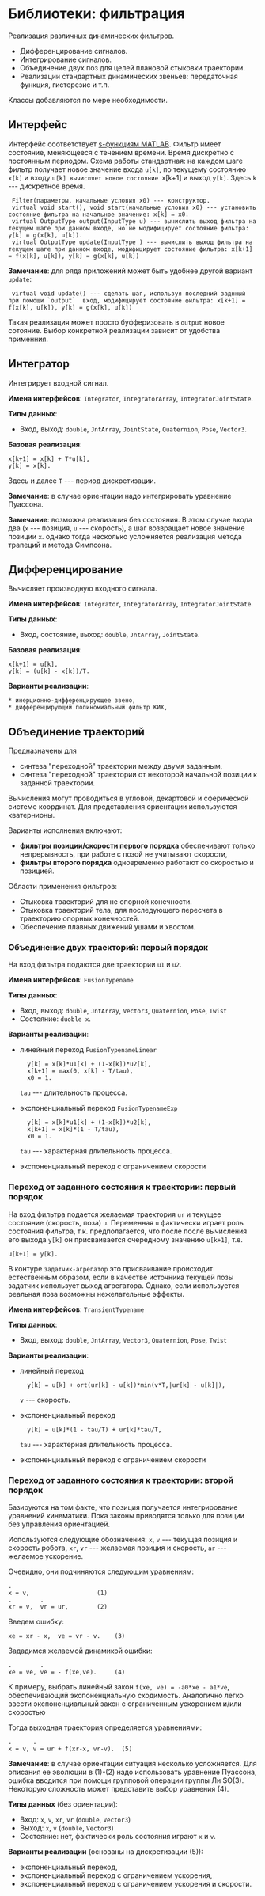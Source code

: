 Библиотеки: фильтрация
=====================

Реализация различных динамических фильтров. 
* Дифференцирование сигналов.
* Интегрирование сигналов.
* Объединение двух поз для целей плановой стыковки траектории.
* Реализации стандартных динамических звеньев: передаточная функция, гистерезис и т.п.

Классы добавляются по мере необходимости.

Интерфейс
---------

Интерфейс соответствует [s-функциям MATLAB](http://www.mathworks.com/help/simulink/sfg/how-s-functions-work.html).
Фильтр имеет состояние, меняющееся с течением времени. Время дискретно с постоянным периодом.
Схема работы стандартная: на каждом шаге фильтр получает новое значение входа `u[k]`, по текущему состоянию `x[k]` и входу `u[k] вычисляет новое состояние `x[k+1] и выход `y[k]`.
Здесь `k`  --- дискретное время.

     Filter(параметры, начальные условия x0) --- конструктор.
     virtual void start(), void start(начальные условия x0) --- установить состояние фильтра на начальное значение: x[k] = x0.
     virtual OutputType output(InputType u) --- вычислить выход фильтра на текущем шаге при данном входе, но не модифицирует состояние фильтра: y[k] = g(x[k], u[k]).
     virtual OutputType update(InputType ) --- вычислить выход фильтра на текущем шаге при данном входе, модифицирует состояние фильтра: x[k+1] = f(x[k], u[k]), y[k] = g(x[k], u[k])

**Замечание**: для ряда приложений может быть удобнее другой вариант `update`:

     virtual void update() --- сделать шаг, используя последний заднный при помощи `output`  вход, модифицирует состояние фильтра: x[k+1] = f(x[k], u[k]), y[k] = g(x[k], u[k])

Такая реализация может просто буфферизовать в `output` новое сотояние. Выбор конкретной реализации зависит от удобства применния.

Интегратор
---------- 

Интегрирует входной сигнал. 

**Имена интерфейсов**: `Integrator`, `IntegratorArray`, `IntegratorJointState`.

**Типы данных**: 
* Вход, выход: `double`, `JntArray`, `JointState`, `Quaternion`, `Pose`, `Vector3`.

**Базовая реализация**:

    x[k+1] = x[k] + T*u[k],
    y[k] = x[k].

Здесь и далее `T` --- период дискретизации.

**Замечание**: в случае ориентации надо интегрировать уравнение Пуассона.

**Замечание**: возможна реализация без состояния. В этом случае входа два (`x` --- позиция, `u` --- скорость), а 
шаг возвращает новое значение позиции `x`.  однако тогда несколько усложняется реализация метода трапеций  и метода Симпсона.

Дифференцирование
----------------

Вычисляет производную входного сигнала.

**Имена интерфейсов**: `Integrator`, `IntegratorArray`, `IntegratorJointState`.

**Типы данных**: 
* Вход, состояние, выход: `double`, `JntArray`, `JointState`.

**Базовая реализация**:

    x[k+1] = u[k],
    y[k] = (u[k] - x[k])/T.

**Варианты реализации**:
    
    * инерционно-дифференцирующее звено,
    * дифференцирующий полиномиальный фильтр КИХ,

Объединение траекторий
---------------------

Предназначены для 
* синтеза "переходной" траектории между двумя заданным, 
* синтеза "переходной" траектории от некоторой начальной позиции к заданной траектории.

Вычисления могут проводиться в угловой, декартовой и сферической системе координат. 
Для представления ориентации используются кватернионы.

Варианты исполнения включают:
* **фильтры позиции/скорости первого порядка** обеспечивают только непрерывность, при работе с позой не учитывают скорости, 
* **фильтры второго порядка** одновременно работают со скоростью и позицией.

Области применения фильтров:

* Стыковка траекторий для не опорной конечности.
* Стыковка траекторий тела, для последующего пересчета в траекторию опорных конечностей.
* Обеспечение плавных движений ушами и хвостом.

### Объединение двух траекторий: первый порядок

На вход фильтра подаются две траектории `u1` и `u2`.

**Имена интерфейсов**: `FusionTypename`

**Типы данных**: 
* Вход, выход: `double`, `JntArray`, `Vector3`, `Quaternion`, `Pose`, `Twist`
* Состояние: `duoble x`.

**Варианты реализации**:

* линейный переход `FusionTypenameLinear`

        y[k] = x[k]*u1[k] + (1-x[k])*u2[k],
        x[k+1] = max(0, x[k] - T/tau), 
        x0 = 1.

    `tau` --- длительность процесса.
    
* экспоненциальный переход `FusionTypenameExp`

        y[k] = x[k]*u1[k] + (1-x[k])*u2[k],
        x[k+1] = x[k]*(1 - T/tau), 
        x0 = 1.

    `tau` --- характерная длительность процесса.

* экспоненциальный переход c ограничением скорости

### Переход от заданного состояния к траектории: первый порядок

На вход фильтра подается желаемая траектория `ur` и текущее состояние (скорость, поза) `u`. 
Переменная `u` фактически играет роль состояния фильтра, т.к. предполагается, что после после вычисления 
его выхода `y[k]` он присваивается очередному значению `u[k+1]`, т.е. 

    u[k+1] = y[k].

В контуре `задатчик-агрегатор` это присваивание происходит естественным образом, если в качестве источника текущей позы задатчик использует выход агрегатора.
Однако, если используется реальная поза возможны нежелательные эффекты.

**Имена интерфейсов**: `TransientTypename`

**Типы данных**: 
* Вход, выход: `double`, `JntArray`, `Vector3`, `Quaternion`, `Pose`, `Twist`

**Варианты реализации**:

* линейный переход

        y[k] = u[k] + ort(ur[k] - u[k])*min(v*T,|ur[k] - u[k]|),

    `v` --- скорость.
    
* экспоненциальный переход

        y[k] = u[k]*(1 - tau/T) + ur[k]*tau/T,

    `tau` --- характерная длительность процесса.

* экспоненциальный переход c ограничением скорости


### Переход от заданного состояния к траектории: второй порядок

Базируются на том факте, что позиция получается интегрирование уравнений кинематики. 
Пока законы приводятся только для позиции без управления ориентацией.

Используются следующие обозначения: 
`x`, `v` --- текущая позиция и скорость робота, 
`xr`, `vr` --- желаемая позиция и скорость, `ar` --- желаемое ускорение.

Очевидно, они подчиняются следующим уравнениям:

    .       
    x = v,                   (1)
    .        .
    xr = v,  vr = ur,        (2)


Введем ошибку:

    xe = xr - x,  ve = vr - v.    (3)

Зададимся желаемой динамикой ошибки:

    .        .
    xe = ve, ve = - f(xe,ve).     (4)

К примеру, выбрать линейный закон `f(xe, ve) = -a0*xe - a1*ve`, обеспечивающий экспоненциальную сходимость. 
Аналогично легко ввести экспоненциальный закон с ограниченным ускорением и/или скоростью 

Тогда выходная траектория определяется уравнениями:

    .      .
    x = v, v = ur + f(xr-x, vr-v).  (5)


**Замечание**: в случае ориентации ситуация несколько усложняется. Для описания ее эволюции в (1)-(2) надо использовать уравнение Пуассона,
ошибка вводится при помощи групповой операции группы Ли SO(3). Некоторую сложность может представить выбор уравнения (4).


**Типы данных** (без ориентации): 
* Вход: `x`, `v`, `xr`, `vr` (`double`, `Vector3`)
* Выход: `x`, `v` (`double`, `Vector3`)
* Состояние: нет, фактически роль состояния играют `x` и `v`.


**Варианты реализации** (основаны на дискретизации (5)):
* экспоненциальный переход,
* экспоненциальный переход c ограничением ускорения,
* экспоненциальный переход c ограничением ускорения и скорости.

